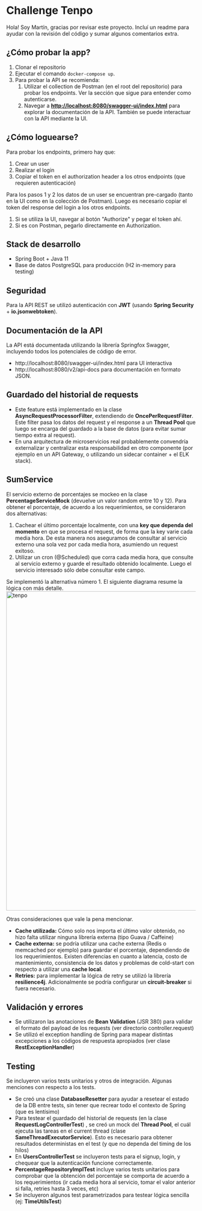 

# Challenge Tenpo
Hola! Soy Martín, gracias por revisar este proyecto. Incluí un readme para ayudar con la revisión del código y sumar algunos comentarios extra.


## ¿Cómo probar la app?
  

 1. Clonar el repositorio
 2. Ejecutar el comando `docker-compose up`. 
 3. Para probar la API se recomienda:
	 1. Utilizar el collection de Postman (en el root del repositorio) para probar los endpoints. Ver la sección que sigue para entender como autenticarse.
	 2. Navegar a **[http://localhost:8080/swagger-ui/index.html](http://localhost:8080/swagger-ui/index.html)** para explorar la documentación de la API. También se puede interactuar con la API mediante la UI.
	 

## ¿Cómo loguearse?

Para probar los endpoints, primero hay que:

 1. Crear un user
 2. Realizar el login
 3. Copiar el token en el authorization header a los otros endpoints (que requieren autenticación)

Para los pasos 1 y 2 los datos de un user se encuentran pre-cargado (tanto en la UI como en la colección de Postman). Luego es necesario copiar el token del response del login a los otros endpoints. 

 1. Si se utiliza la UI, navegar al botón "Authorize" y pegar el token ahí. 
 2. Si es con Postman, pegarlo directamente en Authorization.

## Stack de desarrollo

 - Spring Boot + Java 11
 - Base de datos PostgreSQL para producción (H2 in-memory para testing)

  
## Seguridad  
Para la API REST se utilizó autenticación con **JWT** (usando **Spring Security** + **io.jsonwebtoken**).
  
## Documentación de la API  
La API está documentada utilizando la librería Springfox Swagger, incluyendo todos los potenciales de código de error.
 - http://localhost:8080/swagger-ui/index.html para UI interactiva
 - http://localhost:8080/v2/api-docs para documentación en formato JSON.    
  
## Guardado del historial de requests
 - Este feature está implementado en la clase **AsyncRequestProcessorFilter**, extendiendo de **OncePerRequestFilter**. Este filter pasa los datos del request y el response a un **Thread Pool** que luego se encarga del guardado a la base de datos (para evitar sumar tiempo extra al request).
 - En una arquitectura de microservicios real probablemente convendría
   externalizar y centralizar esta responsabilidad en otro componente
   (por ejemplo en un API Gateway, o utilizando un sidecar container +
   el ELK stack).

  

## SumService
El servicio externo de porcentajes se mockeo en la clase **PercentageServiceMock** (devuelve un valor random entre 10 y 12).  Para obtener el porcentaje, de acuerdo a los requerimientos, se consideraron dos alternativas:
 1. Cachear el último porcentaje localmente, con una **key que dependa del momento** en que se procesa el request, de forma que la key varie cada media hora. De esta manera nos aseguramos de consultar al servicio externo una sola vez por cada media hora, asumiendo un request exitoso.
 2. Utilizar un cron (@Scheduled) que corra cada media hora, que consulte al servicio externo y guarde el resultado obtenido localmente. Luego el servicio interesado sólo debe consultar este campo.
 
Se implementó la alternativa número 1. El siguiente diagrama resume la lógica con más detalle.
<img width="847" alt="tenpo" src="https://user-images.githubusercontent.com/25701657/197362364-36060d0f-fd47-4a65-8634-cbe9ab905464.png">



Otras consideraciones que vale la pena mencionar.

 - **Cache utilizada:** Cómo solo nos importa el último valor obtenido, no hizo falta utilizar ninguna librería externa (tipo Guava / Caffeine)
 - **Cache externa:** se podría utilizar una cache externa (Redis o memcached por ejemplo) para guardar el porcentaje, dependiendo de los requerimientos. Existen diferencias en cuanto a latencia, costo de mantenimiento, consistencia de los datos y problemas de cold-start con respecto a utilizar una **cache local**.
 - **Retries:** para implementar la lógica de retry se utilizó la librería **resilience4j**. Adicionalmente se podría configurar un **circuit-breaker** si fuera necesario.
  
## Validación y errores
 - Se utilizaron las anotaciones de **Bean Validation** (JSR 380) para validar el formato del payload de los requests (ver directorio controller.request)
 - Se utilizó el exception handling de Spring para mapear distintas excepciones a los códigos de respuesta apropiados (ver clase **RestExceptionHandler**)
  
## Testing  
Se incluyeron varios tests unitarios y otros de integración. Algunas menciones con respecto a los tests.
 - Se creó una clase **DatabaseResetter** para ayudar a resetear el estado de la DB entre tests, sin tener que recrear todo el contexto de Spring (que es lentísimo)
 - Para testear el guardado del historial de requests (en la clase **RequestLogControllerTest**) , se creó un mock del **Thread Pool**, el cuál ejecuta las tareas en el current thread (clase **SameThreadExecutorService**). Esto es necesario para obtener resultados deterministas en el test (y que no dependa del timing de los hilos)
 - En **UsersControllerTest** se incluyeron tests para el signup, login, y chequear que la autenticación funcione correctamente.
 - **PercentageRepositoryImplTest** incluye varios tests unitarios para comprobar que la obtención del porcentaje se comporta de acuerdo a los requerimientos (ir cada media hora al servicio, tomar el valor anterior si falla, retries hasta 3 veces, etc)
 - Se incluyeron algunos test parametrizados para testear lógica sencilla (ej: **TimeUtilsTest**)
 

  
